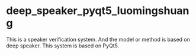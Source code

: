 # deep_speaker_pyqt5_luomingshuang
This is a speaker verification system. And the model or method is based on deep speaker. This system is based on PyQt5.
